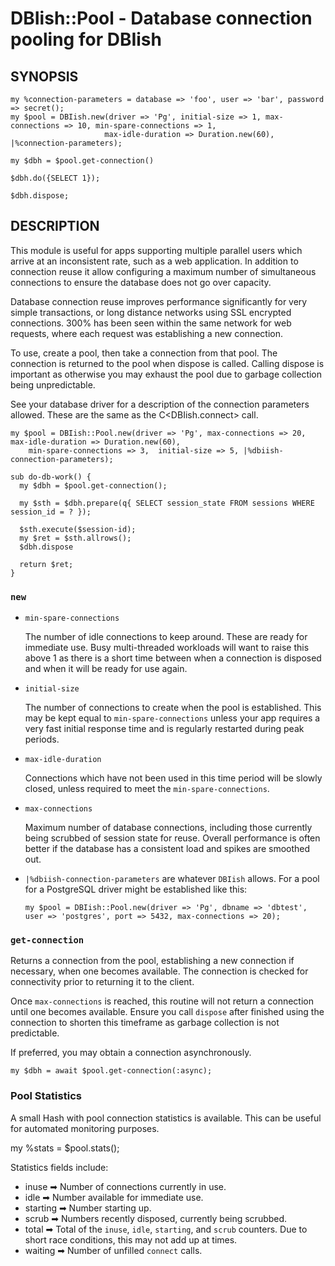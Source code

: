 # DBIish::Pool - Database connection pooling for DBIish #

## SYNOPSIS ##

    my %connection-parameters = database => 'foo', user => 'bar', password => secret();
    my $pool = DBIish.new(driver => 'Pg', initial-size => 1, max-connections => 10, min-spare-connections => 1,
                         max-idle-duration => Duration.new(60), |%connection-parameters);

    my $dbh = $pool.get-connection()

    $dbh.do({SELECT 1});

    $dbh.dispose;


## DESCRIPTION ##

This module is useful for apps supporting multiple parallel users which arrive at an inconsistent rate, such as a
web application. In addition to connection reuse it allow configuring  a maximum number of simultaneous connections to
ensure the database does not go over capacity.

Database connection reuse improves performance significantly for very simple transactions, or
long distance networks using SSL encrypted connections. 300% has been seen within the same network
for web requests, where each request was establishing a new connection.

To use, create a pool, then take a connection from that pool. The connection is returned to the pool when
dispose is called. Calling dispose is important as otherwise you may exhaust the pool due to garbage collection
being unpredictable.

See your database driver for a description of the connection parameters allowed. These are the same as the
C<DBIish.connect> call.

    my $pool = DBIish::Pool.new(driver => 'Pg', max-connections => 20, max-idle-duration => Duration.new(60),
        min-spare-connections => 3,  initial-size => 5, |%dbiish-connection-parameters);

    sub do-db-work() {
      my $dbh = $pool.get-connection();

      my $sth = $dbh.prepare(q{ SELECT session_state FROM sessions WHERE session_id = ? });

      $sth.execute($session-id);
      my $ret = $sth.allrows();
      $dbh.dispose

      return $ret;
    }

### `new` ###

 - `min-spare-connections`
 
   The number of idle connections to keep around. These are ready for immediate use. Busy multi-threaded workloads
   will want to raise this above 1 as there is a short time between when a connection is disposed and when it
   will be ready for use again.

 - `initial-size`

   The number of connections to create when the pool is established. This may be kept equal to `min-spare-connections`
   unless your app requires a very fast initial response time and is regularly restarted during peak periods.
   
 - `max-idle-duration`
 
   Connections which have not been used in this time period will be slowly closed, unless required to meet the 
   `min-spare-connections`.
   
 - `max-connections`
 
   Maximum number of database connections, including those currently being scrubbed of session state for reuse.
   Overall performance is often better if the database has a consistent load and spikes are smoothed out.

 - `|%dbiish-connection-parameters` are whatever `DBIish` allows. For a pool for a PostgreSQL driver might be established
   like this:
 
   ```
   my $pool = DBIish::Pool.new(driver => 'Pg', dbname => 'dbtest', user => 'postgres', port => 5432, max-connections => 20);
   ```

### `get-connection` ###

Returns a connection from the pool, establishing a new connection if necessary, when one becomes available. The
connection is checked for connectivity prior to returning it to the client.

Once `max-connections` is reached, this routine will not return a connection until one becomes available. Ensure you
call `dispose` after finished using the connection to shorten this timeframe as garbage collection is not predictable.

If preferred, you may obtain a connection asynchronously.

    my $dbh = await $pool.get-connection(:async);

### Pool Statistics ###

A small Hash with pool connection statistics is available. This can be useful for automated monitoring purposes.

   my %stats = $pool.stats();

Statistics fields include:

  * inuse ➡ Number of connections currently in use.
  * idle ➡ Number available for immediate use.
  * starting ➡ Number starting up.
  * scrub ➡ Numbers recently disposed, currently being scrubbed.
  * total ➡ Total of the `inuse`, `idle`, `starting`, and `scrub` counters. Due to short race conditions, this may not add up at times.
  * waiting ➡ Number of unfilled `connect` calls.


